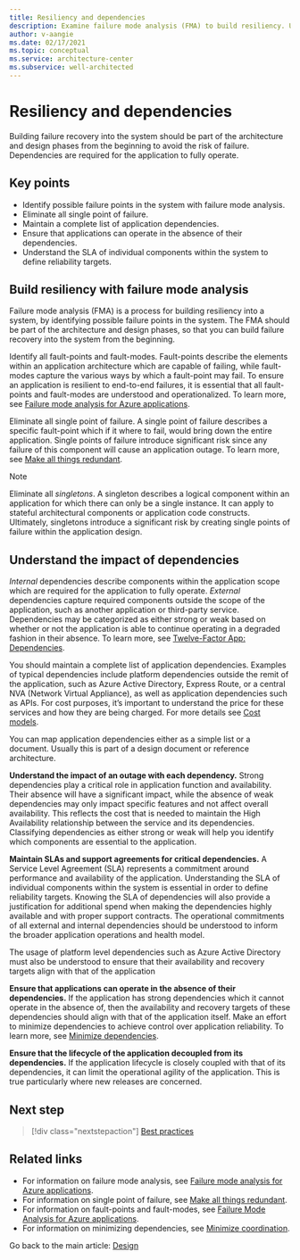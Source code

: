 ```yaml
---
title: Resiliency and dependencies
description: Examine failure mode analysis (FMA) to build resiliency. Understand the impact of dependencies on failure.
author: v-aangie
ms.date: 02/17/2021
ms.topic: conceptual
ms.service: architecture-center
ms.subservice: well-architected
---
```


# Resiliency and dependencies

Building failure recovery into the system should be part of the architecture and design phases from the beginning to avoid the risk of failure. Dependencies are required for the application to fully operate.

## Key points

- Identify possible failure points in the system with failure mode analysis.
- Eliminate all single point of failure.
- Maintain a complete list of application dependencies.
- Ensure that applications can operate in the absence of their dependencies.
- Understand the SLA of individual components within the system to define reliability targets.

## Build resiliency with failure mode analysis

Failure mode analysis (FMA) is a process for building resiliency into a system, by identifying possible failure points in the system. The FMA should be part of the architecture and design phases, so that you can build failure recovery into the system from the beginning.

Identify all fault-points and fault-modes. Fault-points describe the elements within an application architecture which are capable of failing, while fault-modes capture the various ways by which a fault-point may fail. To ensure an application is resilient to end-to-end failures, it is essential that all fault-points and fault-modes are understood and operationalized. To learn more, see [Failure mode analysis for Azure applications](../../resiliency/failure-mode-analysis.md).

Eliminate all single point of failure. A single point of failure describes a specific fault-point which if it where to fail, would bring down the entire application. Single points of failure introduce significant risk since any failure of this component will cause an application outage. To learn more, see [Make all things redundant](../../guide/design-principles/redundancy.md).

>[!NOTE]
>Eliminate all *singletons*. A singleton describes a logical component within an application for which there can only be a single instance. It can apply to stateful architectural components or application code constructs. Ultimately, singletons introduce a significant risk by creating single points of failure within the application design.

## Understand the impact of dependencies

*Internal* dependencies describe components within the application scope which are required for the application to fully operate. *External* dependencies capture required components outside the scope of the application, such as another application or third-party service. Dependencies may be categorized as either strong or weak based on whether or not the application is able to continue operating in a degraded fashion in their absence. To learn more, see [Twelve-Factor App: Dependencies](https://12factor.net/dependencies).

You should maintain a complete list of application dependencies. Examples of typical dependencies include platform dependencies outside the remit of the application, such as Azure Active Directory, Express Route, or a central NVA (Network Virtual Appliance), as well as application dependencies such as APIs. For cost purposes, it’s important to understand the price for these services and how they are being charged. For more details see [Cost models](../cost/design-model.md).

You can map application dependencies either as a simple list or a document. Usually this is part of a design document or reference architecture.

**Understand the impact of an outage with each dependency.** Strong dependencies play a critical role in application function and availability. Their absence will have a significant impact, while the absence of weak dependencies may only impact specific features and not affect overall availability. This reflects the cost that is needed to maintain the High Availability relationship between the service and its dependencies. Classifying dependencies as either strong or weak will help you identify which components are essential to the application.

**Maintain SLAs and support agreements for critical dependencies.** A Service Level Agreement (SLA) represents a commitment around performance and availability of the application. Understanding the SLA of individual components within the system is essential in order to define reliability targets. Knowing the SLA of dependencies will also provide a justification for additional spend when making the dependencies highly available and with proper support contracts. The operational commitments of all external and internal dependencies should be understood to inform the broader application operations and health model.

The usage of platform level dependencies such as Azure Active Directory must also be understood to ensure that their availability and recovery targets align with that of the application

**Ensure that applications can operate in the absence of their dependencies.** If the application has strong dependencies which it cannot operate in the absence of, then the availability and recovery targets of these dependencies should align with that of the application itself. Make an effort to minimize dependencies to achieve control over application reliability. To learn more, see [Minimize dependencies](../../guide/design-principles/minimize-coordination.md).

**Ensure that the lifecycle of the application decoupled from its dependencies.** If the application lifecycle is closely coupled with that of its dependencies, it can limit the operational agility of the application. This is true particularly where new releases are concerned.

## Next step

>[!div class="nextstepaction"]
>[Best practices](./design-best-practices.md)

## Related links

- For information on failure mode analysis, see [Failure mode analysis for Azure applications](../../resiliency/failure-mode-analysis.md).
- For information on single point of failure, see [Make all things redundant](../../guide/design-principles/redundancy.md).
- For information on fault-points and fault-modes, see [Failure Mode Analysis for Azure applications](../../resiliency/failure-mode-analysis.md).
- For information on minimizing dependencies, see [Minimize coordination](../../guide/design-principles/minimize-coordination.md). 

Go back to the main article: [Design](design-checklist.md)
